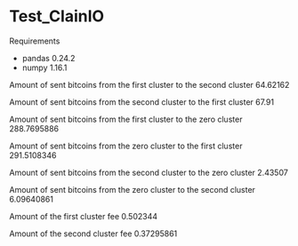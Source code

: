 # Test_ClainIO
Requirements
- pandas 0.24.2
- numpy 1.16.1

Amount of sent bitcoins from the first cluster to the second cluster 64.62162

Amount of sent bitcoins from the second cluster to the first cluster 67.91

Amount of sent bitcoins from the first cluster to the zero cluster 288.7695886

Amount of sent bitcoins from the zero cluster to the first cluster 291.5108346

Amount of sent bitcoins from the second cluster to the zero cluster 2.43507

Amount of sent bitcoins from the zero cluster to the second cluster 6.09640861

Amount of the first cluster fee 0.502344

Amount of the second cluster fee 0.37295861

